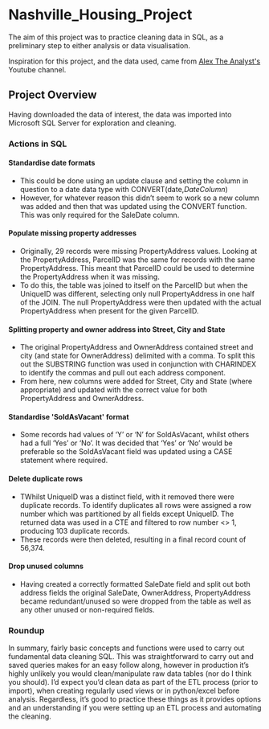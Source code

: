 # Nashville_Housing_Project

The aim of this project was to practice cleaning data in SQL, as a preliminary step to either analysis or data visualisation.

Inspiration for this project, and the data used, came from [Alex The Analyst's](https://www.youtube.com/channel/UC7cs8q-gJRlGwj4A8OmCmXg) Youtube channel.


## Project Overview

Having downloaded the data of interest, the data was imported into Microsoft SQL Server for exploration and cleaning.

### Actions in SQL

#### Standardise date formats

   - This could be done using an update clause and setting the column in question to a date data type with CONVERT(date,*DateColumn*)
   - However, for whatever reason this didn’t seem to work so a new column was added and then that was updated using the CONVERT function. This was only required for the SaleDate column.


#### Populate missing property addresses

   - Originally, 29 records were missing PropertyAddress values. Looking at the PropertyAddress, ParcelID was the same for records with the same PropertyAddress. This meant that ParcelID could be used to determine the PropertyAddress when it was missing.
   - To do this, the table was joined to itself on the ParcelID but when the UniqueID was different, selecting only null PropertyAddress in one half of the JOIN. The null PropertyAddress were then updated with the actual PropertyAddress when present for the given ParcelID.


#### Splitting property and owner address into Street, City and State

   - The original PropertyAddress and OwnerAddress contained street and city (and state for OwnerAddress) delimited with a comma. To split this out the SUBSTRING function was used in conjunction with CHARINDEX to identify the commas and pull out each address component.
   - From here, new columns were added for Street, City and State (where appropriate) and updated with the correct value for both PropertyAddress and OwnerAddress.


#### Standardise 'SoldAsVacant' format

   - Some records had values of ‘Y’ or ‘N’ for SoldAsVacant, whilst others had a full ‘Yes’ or ‘No’. It was decided that ‘Yes’ or ‘No’ would be preferable so the SoldAsVacant field was updated using a CASE statement where required.

#### Delete duplicate rows

   - TWhilst UniqueID was a distinct field, with it removed there were duplicate records. To identify duplicates all rows were assigned a row number which was partitioned by all fields except UniqueID. The returned data was used in a CTE and filtered to row number <> 1, producing 103 duplicate records.
   - These records were then deleted, resulting in a final record count of 56,374.

#### Drop unused columns

   - Having created a correctly formatted SaleDate field and split out both address fields the original SaleDate, OwnerAddress, PropertyAddress became redundant/unused so were dropped from the table as well as any other unused or non-required fields.

### Roundup

In summary, fairly basic concepts and functions were used to carry out fundamental data cleaning SQL. This was straightforward to carry out and saved queries makes for an easy follow along, however in production it’s highly unlikely you would clean/manipulate raw data tables (nor do I think you should). I’d expect you’d clean data as part of the ETL process (prior to import), when creating regularly used views or in python/excel before analysis. Regardless, it’s good to practice these things as it provides options and an understanding if you were setting up an ETL process and automating the cleaning.
